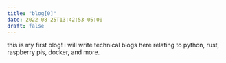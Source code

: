 ```yaml
---
title: "blog[0]"
date: 2022-08-25T13:42:53-05:00
draft: false
---
```


this is my first blog! i will write technical blogs here relating to python, rust, raspberry pis,
docker, and more.
